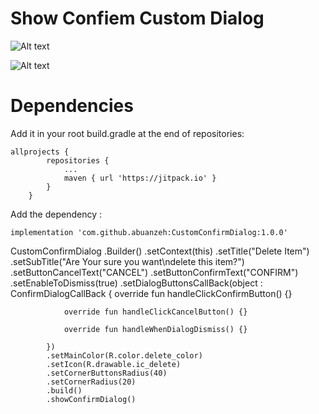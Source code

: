 
# Show Confiem Custom Dialog

![Alt text](https://firebasestorage.googleapis.com/v0/b/recalcerview.appspot.com/o/Screenshot_20220320-162304_Custom_Confirm_Dialog%5B1%5D.jpg?alt=media&token=cc5a9556-bbe2-4e67-bde2-eb53eb77112a)

![Alt text](https://firebasestorage.googleapis.com/v0/b/recalcerview.appspot.com/o/Screenshot_20220320-162212_Custom_Confirm_Dialog%5B1%5D.jpg?alt=media&token=9992a6c4-b523-41e9-84c9-380d7cf00289)

# Dependencies 
Add it in your root build.gradle at the end of repositories:
```
allprojects {
		repositories {
			...
			maven { url 'https://jitpack.io' }
		}
	}
```
Add the dependency :
```
implementation 'com.github.abuanzeh:CustomConfirmDialog:1.0.0'

```

 CustomConfirmDialog
            .Builder()
            .setContext(this)
            .setTitle("Delete Item")
            .setSubTitle("Are Your sure you want\ndelete this item?")
            .setButtonCancelText("CANCEL")
            .setButtonConfirmText("CONFIRM")
            .setEnableToDismiss(true)
            .setDialogButtonsCallBack(object : ConfirmDialogCallBack {
                override fun handleClickConfirmButton() {}

                override fun handleClickCancelButton() {}

                override fun handleWhenDialogDismiss() {}

            })
            .setMainColor(R.color.delete_color)
            .setIcon(R.drawable.ic_delete)
            .setCornerButtonsRadius(40)
            .setCornerRadius(20)
            .build()
            .showConfirmDialog()   
